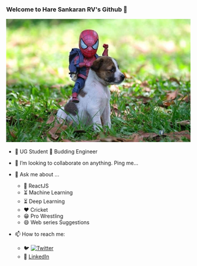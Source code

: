 ### Welcome to Hare Sankaran RV's Github 👋
 
 <img src="sp2.jpeg" width="500">
 
 - 🔭 UG Student 🌱 Budding Engineer
 - 👯 I’m looking to collaborate on anything. Ping me...

- 💬 Ask me about ...
      
     - :art: ReactJS
     - :hourglass_flowing_sand: Machine Learning
     - :hourglass_flowing_sand: Deep Learning
     - :hearts: Cricket
     - :grin: Pro Wrestling
     - 😄 Web series Suggestions
      
- 📫 How to reach me: 
     - :bird: [![Twitter](https://img.shields.io/twitter/follow/itz_srv.svg?style=social&label=@itz_srv)](https://twitter.com/itz_srv)
     - :small_red_triangle_down: [LinkedIn](https://linkedin.com/in/haresrv2000)

